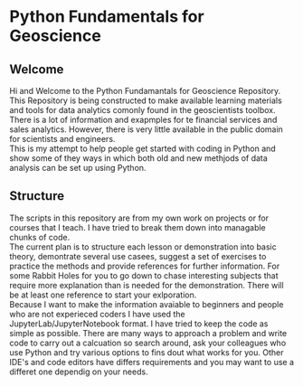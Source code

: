 # Python Fundamentals for Geoscience

## Welcome

Hi and Welcome to the Python Fundamantals for Geoscience Repository. <br> This Repository is being constructed to make available learning materials and tools for data analytics comonly found in the geoscientists toolbox. There is a lot of information and exapmples for te financial services and sales analytics.  However, there is very little available in the public domain for scientists and engineers.<br>
This is my attempt to help people get started with coding in Python and show some of they ways in which both old and new methjods of data analysis can be set up using Python.

## Structure
The scripts in this repository are from my own work on projects or for courses that I teach.  I have tried to break them down into managable chunks of code.<br>
The current plan is to structure each lesson or demonstration into basic theory, demontrate several use casees, suggest a set of exercises to practice the methods and  provide references for further information.  For some Rabbit Holes for you to go down to chase interesting subjects that require more explanation than is needed for the demonstration. There will be at least one reference to start your exlporation.<br>
Because I want to make the information avaiable to beginners and people who are not experieced coders I have used the JupyterLab/JupyterNotebook format. I have tried to keep the code as simple as possible. There are many ways to approach a problem and write code to carry out a calcuation so search around, ask your colleagues who use Python and try various options to fins dout what works for you. Other IDE's and code editors have differs requirements and you may want to use a differet one dependig on your needs.


